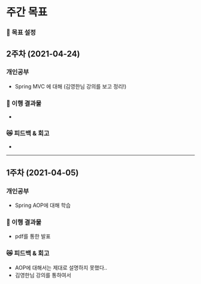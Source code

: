 # 주간 목표
### :running: 목표 설정

## **2주차** (2021-04-24)

### 개인공부
  - Spring MVC 에 대해 (김영한님 강의를 보고 정리!)
### :punch: 이행 결과물
  - 
### :crying_cat_face: 피드백 & 회고
  -
------------------------------------------------------


## **1주차** (2021-04-05)

### 개인공부
  - Spring AOP에 대해 학습
### :punch: 이행 결과물
  - pdf를 통한 발표
### :crying_cat_face: 피드백 & 회고
  - AOP에 대해서는 제대로 설명하지 못했다..
  - 김영한님 강의를 통하여서 